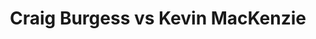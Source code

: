 ---
title: Craig Burgess vs Kevin MacKenzie
player1:
  name: Burgess, Craig
  percent: 81
  wins: 1
  losses: 0
player2:
  name: MacKenzie, Kevin
  percent: 69
  wins: 0
  losses: 1
games:
- player1:
    team: NS
    position: Third
    percent: 81
    win: 1
    loss: 0
  player2:
    team: BC
    position: Second
    percent: 69
    win: 0
    loss: 1
  event: Brier
  year: 2002
  draw: Round Robin(10)
  score: NS 10 - BC 6
- player1:
    team: ADA
    position: Second
    percent: 73
    win: 0
    loss: 1
  player2:
    team: RYA
    position: Second
    percent: 100
    win: 1
    loss: 0
  event: Trials (Men)
  year: 2005
  draw: Round Robin(14)
  score: ADA 1 - RYA 8
---